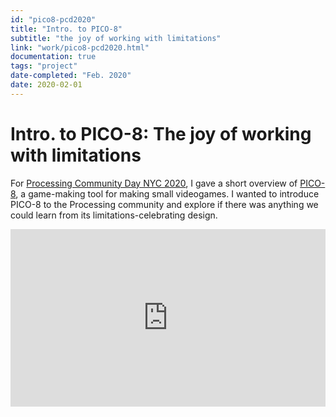 ```yaml
---
id: "pico8-pcd2020"
title: "Intro. to PICO-8"
subtitle: "the joy of working with limitations"
link: "work/pico8-pcd2020.html"
documentation: true
tags: "project"
date-completed: "Feb. 2020"
date: 2020-02-01
---
```

Intro. to PICO-8: The joy of working with limitations
=====================================================

For [Processing Community Day NYC 2020](https://processing.nyc/2020/), I gave a short overview of [PICO-8](https://www.lexaloffle.com/pico-8.php), a game-making tool for making small videogames. I wanted to introduce PICO-8 to the Processing community and explore if there was anything we could learn from its limitations-celebrating design.

<iframe src="https://www.youtube.com/embed/9KVqttw4eSo" frameborder="0" allowfullscreen="" width="100%" style="aspect-ratio: 16 / 9";></iframe>